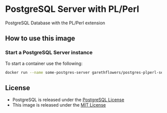 # PostgreSQL Server with PL/Perl

PostgreSQL Database with the PL/Perl extension

## How to use this image

### Start a PostgreSQL Server instance

To start a container use the following:
```sh
docker run --name some-postgres-server garethflowers/postgres-plperl-server
```

## License

* PostgreSQL is released under the [PostgreSQL License][1]
* This image is released under the [MIT License][2]

 [1]: http://www.opensource.org/licenses/postgresql
 [2]: https://raw.githubusercontent.com/garethflowers/docker-postgres-plperl/master/LICENSE
